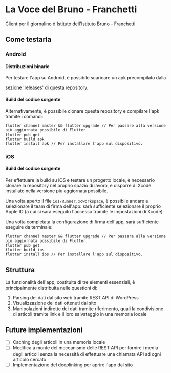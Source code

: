 # La Voce del Bruno - Franchetti

Client per il giornalino d'Istituto dell'Istituto Bruno - Franchetti.

## Come testarla

### Android

#### Distribuzioni binarie

Per testare l'app su Android, è possibile scaricare un apk precompilato dalla 

[sezione 'releases' di questa repository](https://github.com/franchetti/lavocedelbrunofranchetti-flutter/releases).

#### Build del codice sorgente
Alternativamente, è possibile clonare questa repository e compilare l'apk tramite i comandi:

```
flutter channel master && flutter upgrade // Per passare alla versione più aggiornata possibile di Flutter.
flutter pub get
flutter build apk
flutter install apk // Per installare l'app sul dispositivo.
```

### iOS

#### Build del codice sorgente

Per effettuare la build su iOS e testare un progetto locale, è necessario clonare la repository nel proprio spazio di lavoro, e disporre di Xcode installato nella versione più aggiornata possibile.

Una volta aperto il file `ios/Runner.xcworkspace`, è possibile andare a selezionare il team di firma dell'app: sarà sufficiente selezionare il proprio Apple ID (a cui si sarà eseguito l'accesso tramite le impostazioni di Xcode).

Una volta completata la configurazione di firma dell'app, sarà sufficiente eseguire da terminale:

```
flutter channel master && flutter upgrade // Per passare alla versione più aggiornata possibile di Flutter.
flutter pub get
flutter build ios
flutter install ios // Per installare l'app sul dispositivo.
```



## Struttura

La funzionalità dell'app, costituita di tre elementi essenziali, è principalmente distribuita nelle questioni di:

1. Parsing dei dati dal sito web tramite REST API di WordPress
2. Visualizzazione dei dati ottenuti dal sito
3. Manipolazioni indirette dei dati tramite riferimento, quali la condivisione di articoli tramite link e il loro salvataggio in una memoria locale

## Future implementazioni

- [ ] Caching degli articoli in una memoria locale
- [ ] Modifica a monte del meccanismo delle REST API per fornire i media degli articoli senza la necessità di effettuare una chiamata API ad ogni articolo cercato
- [ ] Implementazione del deeplinking per aprire l'app dal sito